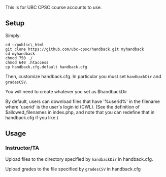 This is for UBC CPSC course accounts to use.

## Setup

Simply:
```
cd ~/public\_html
git clone https://github.com/ubc-cpsc/handback.git myhandback
cd myhandback
chmod 750 ./
chmod 640 .htaccess
cp handback.cfg.default handback.cfg
```

Then, customize handback.cfg. In particular you must set `handbackDir` and `gradesCSV`.

You will need to create whatever you set as $handbackDir

By default, users can download files that have '%userid%' in the filename where 'userid' is the user's login id (CWL).
(See the definition of $allowed_filenames in index.php, and note that you can redefine that in handback.cfg if you like.)

## Usage

### Instructor/TA

Upload files to the directory specified by `handbackDir` in handback.cfg.

Upload grades to the file specified by `gradesCSV` in handback.cfg

